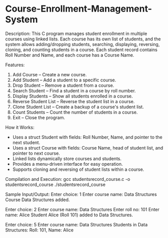 # Course-Enrollment-Management-System

Description:
This C program manages student enrollment in multiple courses using linked lists. Each course has its own list of students, and the system allows adding/dropping students, searching, displaying, reversing, cloning, and counting students in a course. Each student record contains Roll Number and Name, and each course has a Course Name.

Features:
1. Add Course – Create a new course.
2. Add Student – Add a student to a specific course.
3. Drop Student – Remove a student from a course.
4. Search Student – Find a student in a course by roll number.
5. Display Students – Show all students enrolled in a course.
6. Reverse Student List – Reverse the student list in a course.
7. Clone Student List – Create a backup of a course's student list.
8. Count Students – Count the number of students in a course.
9. Exit – Close the program.

How it Works:
- Uses a struct Student with fields: Roll Number, Name, and pointer to the next student.
- Uses a struct Course with fields: Course Name, head of student list, and pointer to next course.
- Linked lists dynamically store courses and students.
- Provides a menu-driven interface for easy operation.
- Supports cloning and reversing of student lists within a course.

Compilation and Execution:
gcc studentsrecord_course.c -o studentsrecord_course
./studentsrecord_course

Sample Input/Output:
Enter choice: 1
Enter course name: Data Structures
Course Data Structures added.

Enter choice: 2
Enter course name: Data Structures
Enter roll no: 101
Enter name: Alice
Student Alice (Roll 101) added to Data Structures.

Enter choice: 5
Enter course name: Data Structures
Students in Data Structures:
Roll: 101, Name: Alice
